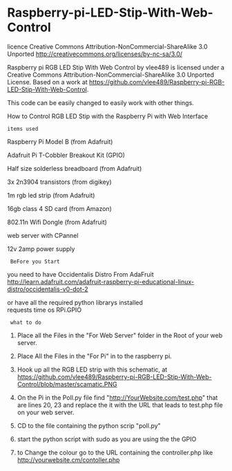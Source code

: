 Raspberry-pi-LED-Stip-With-Web-Control
======================================
licence Creative Commons Attribution-NonCommercial-ShareAlike 3.0 Unported http://creativecommons.org/licenses/by-nc-sa/3.0/

Raspberry pi RGB LED Stip With Web Control by vlee489 is licensed under a Creative Commons Attribution-NonCommercial-ShareAlike 3.0 Unported License.
Based on a work at https://github.com/vlee489/Raspberry-pi-RGB-LED-Stip-With-Web-Control.

This code can be easily changed to easily work with other things.

How to Control RGB LED Stip with the Raspberry Pi  with Web Interface 

    items used

Raspberry Pi Model B (from Adafruit)

Adafruit Pi T-Cobbler Breakout Kit (GPIO)

Half size solderless breadboard (from Adafruit)

3x 2n3904 transistors (from digikey)

1m rgb led strip (from Adafruit)

16gb class 4 SD card (from Amazon)

802.11n Wifi Dongle (from Adafruit)

web server with CPannel

12v 2amp power supply 

     BeFore you Start 

you need to have Occidentalis Distro From AdaFruit
http://learn.adafruit.com/adafruit-raspberry-pi-educational-linux-distro/occidentalis-v0-dot-2

or have all the required python librarys installed  
requests
time
os
RPi.GPIO

     what to do 

1. Place all the Files in the "For Web Server" folder in the Root of your web server.

2. Place All the Files in the "For Pi" in to the raspberry pi.

3. Hook up all the RGB LED strip with this schematic, at https://github.com/vlee489/Raspberry-pi-RGB-LED-Stip-With-Web-Control/blob/master/scamatic.PNG

4. On the Pi in the Poll.py file find "http://YourWebsite.com/test.php" that are lines 20, 23 and replace the it with the URL that leads to test.php file on your web server.

5. CD to the file containing the python scrip "poll.py" 

6. start the python script with sudo as you are using the the GPIO 

7. to Change the colour go to the URL containing the controller.php like http://yourwebsite.cm/contoller.php 